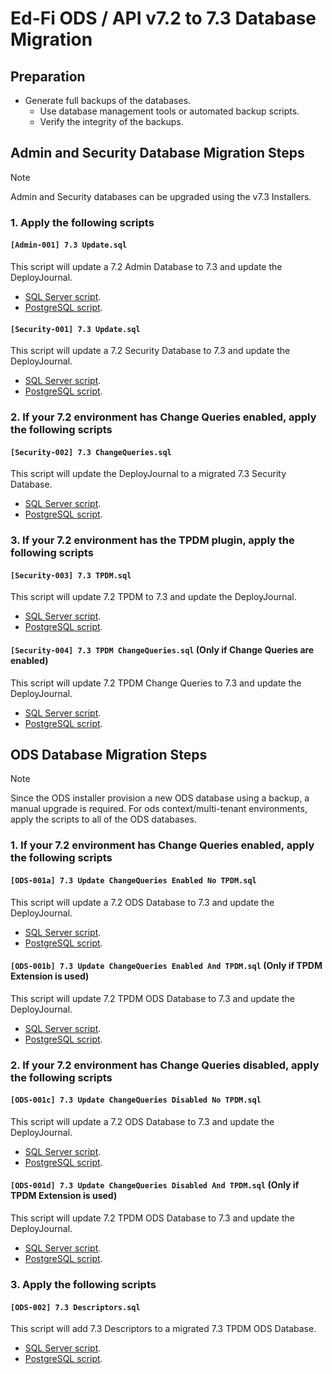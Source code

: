 # Ed-Fi ODS / API v7.2 to 7.3 Database Migration

## Preparation

- Generate full backups of the databases.
  - Use database management tools or automated backup scripts.
  - Verify the integrity of the backups.

## Admin and Security Database Migration Steps

>[!NOTE]
>Admin and Security databases can be upgraded using the v7.3 Installers.

### 1. Apply the following scripts

#### `[Admin-001] 7.3 Update.sql`

This script will update a 7.2 Admin Database to 7.3 and update the DeployJournal.

- [SQL Server script](./Admin/MSSQL/[Admin-001]%207.3%20Update.sql).
- [PostgreSQL script](./Admin/PGSQL/[Admin-001]%207.3%20Update.sql).

#### `[Security-001] 7.3 Update.sql`

This script will update a 7.2 Security Database to 7.3 and update the DeployJournal.

- [SQL Server script](./Security/MSSQL/[Security-001]%207.3%20Update.sql).
- [PostgreSQL script](./Security/PGSQL/[Security-001]%207.3%20Update.sql).

### 2. If your 7.2 environment has Change Queries enabled, apply the following scripts

#### `[Security-002] 7.3 ChangeQueries.sql`

This script will update the DeployJournal to a migrated 7.3 Security Database.

- [SQL Server script](./Security/MSSQL/[Security-002]%207.3%20ChangeQueries.sql).
- [PostgreSQL script](./Security/PGSQL/[Security-002]%207.3%20ChangeQueries.sql).

### 3. If your 7.2 environment has the TPDM plugin, apply the following scripts

#### `[Security-003] 7.3 TPDM.sql`

This script will update 7.2 TPDM to 7.3 and update the DeployJournal.

- [SQL Server script](./Security/MSSQL/[Security-003]%207.3%20TPDM.sql).
- [PostgreSQL script](./Security/PGSQL/[Security-003]%207.3%20TPDM.sql).

#### `[Security-004] 7.3 TPDM ChangeQueries.sql` (Only if Change Queries are enabled)

This script will update 7.2 TPDM Change Queries to 7.3 and update the DeployJournal.

- [SQL Server script](./Security/MSSQL/[Security-004]%207.3%20TPDM%20ChangeQueries.sql).
- [PostgreSQL script](./Security/PGSQL/[Security-004]%207.3%20TPDM%20ChangeQueries.sql).

## ODS Database Migration Steps

>[!NOTE]
>Since the ODS installer provision a new ODS database using a backup, a manual upgrade is required.
>For ods context/multi-tenant environments, apply the scripts to all of the ODS databases.

### 1. If your 7.2 environment has Change Queries enabled, apply the following scripts

#### `[ODS-001a] 7.3 Update ChangeQueries Enabled No TPDM.sql`

This script will update a 7.2 ODS Database to 7.3 and update the DeployJournal.

- [SQL Server script](./ODS/MSSQL/[ODS-001a]%207.3%20Update%20ChangeQueries%20Enabled%20No%20TPDM.sql).
- [PostgreSQL script](./ODS/PGSQL/[ODS-001a]%207.3%20Update%20ChangeQueries%20Enabled%20No%20TPDM.sql).

#### `[ODS-001b] 7.3 Update ChangeQueries Enabled And TPDM.sql` (Only if TPDM Extension is used)

This script will update 7.2 TPDM ODS Database to 7.3 and update the DeployJournal.

- [SQL Server script](./ODS/MSSQL/[ODS-001b]%207.3%20Update%20ChangeQueries%20Enabled%20And%20TPDM.sql).
- [PostgreSQL script](./ODS/PGSQL/[ODS-001b]%207.3%20Update%20ChangeQueries%20Enabled%20And%20TPDM.sql).

### 2. If your 7.2 environment has Change Queries disabled, apply the following scripts

#### `[ODS-001c] 7.3 Update ChangeQueries Disabled No TPDM.sql`

This script will update a 7.2 ODS Database to 7.3 and update the DeployJournal.

- [SQL Server script](./ODS/MSSQL/[ODS-001c]%207.3%20Update%20ChangeQueries%20Disabled%20No%20TPDM.sql).
- [PostgreSQL script](./ODS/PGSQL/[ODS-001c]%207.3%20Update%20ChangeQueries%20Disabled%20No%20TPDM.sql).

#### `[ODS-001d] 7.3 Update ChangeQueries Disabled And TPDM.sql` (Only if TPDM Extension is used)

This script will update 7.2 TPDM ODS Database to 7.3 and update the DeployJournal.

- [SQL Server script](./ODS/MSSQL/[ODS-001d]%207.3%20Update%20ChangeQueries%20Disabled%20And%20TPDM.sql).
- [PostgreSQL script](./ODS/PGSQL/[ODS-001d]%207.3%20Update%20ChangeQueries%20Disabled%20And%20TPDM.sql).

### 3. Apply the following scripts

#### `[ODS-002] 7.3 Descriptors.sql`

This script will add 7.3 Descriptors to a migrated 7.3 TPDM ODS Database.

- [SQL Server script](./ODS/MSSQL/[ODS-002]%207.3%20Descriptors.sql).
- [PostgreSQL script](./ODS/PGSQL/[ODS-002]%207.3%20Descriptors.sql).
